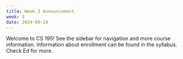 ```yaml
---
title: Week 3 Announcement
week: 3
date: 2024-09-10
---
```


Welcome to CS 195! See the sidebar for navigation and more course information. Information about enrollment can be found in the syllabus. Check Ed for more.
